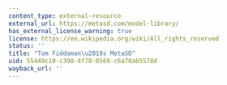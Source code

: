 ```yaml
---
content_type: external-resource
external_url: https://metasd.com/model-library/
has_external_license_warning: true
license: https://en.wikipedia.org/wiki/All_rights_reserved
status: ''
title: "Tom Fiddaman\u2019s MetaSD"
uid: 55449c10-c390-4f78-8569-c6a70ab5578d
wayback_url: ''
---
```

